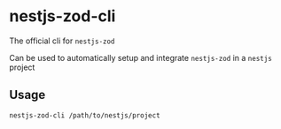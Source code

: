 # nestjs-zod-cli

The official cli for `nestjs-zod`

Can be used to automatically setup and integrate `nestjs-zod` in a `nestjs` project

## Usage
```bash
nestjs-zod-cli /path/to/nestjs/project
```
